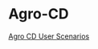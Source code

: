 # Agro-CD

[Agro CD User Scenarios](https://killercoda.com/mabusaa/course/argocd-endusers-scenarios)
